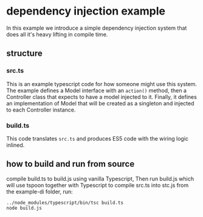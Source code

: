 # dependency injection example
In this example we introduce a simple dependency injection system that does all it's heavy lifting in compile time.

## structure
### src.ts
This is an example typescript code for how someone might use this system.
The example defines a Model interface with an ```action()``` method, then a Controller class that expects to have a model injected to it.
Finally, it defines an implementation of Model that will be created as a singleton and injected to each Controller instance.

### build.ts
This code translates ```src.ts``` and produces ES5 code with the wiring logic inlined.

## how to build and run from source
compile build.ts to build.js using vanilla Typescript,
Then run build.js which will use tspoon together with Typescript to compile src.ts into stc.js
from the example-di folder, run:
```shell
../node_modules/typescript/bin/tsc build.ts
node build.js
```


